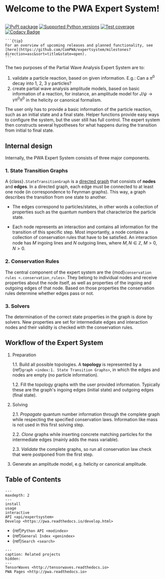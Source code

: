 # Welcome to the PWA Expert System!

```{title} Welcome

```

[![PyPI package](https://badge.fury.io/py/expertsystem.svg)](https://pypi.org/project/expertsystem)
[![Supported Python versions](https://img.shields.io/pypi/pyversions/expertsystem)](https://pypi.org/project/expertsystem)
[![Test coverage](https://codecov.io/gh/ComPWA/expertsystem/branch/master/graph/badge.svg)](https://codecov.io/gh/ComPWA/expertsystem)
[![Codacy Badge](https://api.codacy.com/project/badge/Grade/db355758fb0e4654818b85997f03e3b8)](https://www.codacy.com/gh/ComPWA/expertsystem)

````{margin}
```{tip}
For an overview of upcoming releases and planned functionality, see
[here](https://github.com/ComPWA/expertsystem/milestones?direction=asc&sort=title&state=open).
```
````

The two purposes of the Partial Wave Analysis Expert System are to:

1. validate a particle reaction, based on given information. E.g.: Can a
   $\pi^0$ decay into 1, 2, 3 $\gamma$ particles?
2. create partial wave analysis amplitude models, based on basic information of
   a reaction, for instance, an amplitude model for
   $J/\psi \rightarrow \gamma\pi^0\pi^0$ in the helicity or canonical
   formalism.

The user only has to provide a basic information of the particle reaction, such
as an initial state and a final state. Helper functions provide easy ways to
configure the system, but the user still has full control. The expert system
then constructs several hypotheses for what happens during the transition from
initial to final state.

## Internal design

Internally, the PWA Expert System consists of three major components.

### 1. State Transition Graphs

A {class}`.StateTransitionGraph` is a
[directed graph](https://en.wikipedia.org/wiki/Directed_graph) that consists of
**nodes** and **edges**. In a directed graph, each edge must be connected to at
least one node (in correspondence to Feynman graphs). This way, a graph
describes the transition from one state to another.

- The edges correspond to particles/states, in other words a collection of
  properties such as the quantum numbers that characterize the particle state.

- Each node represents an interaction and contains all information for the
  transition of this specific step. Most importantly, a node contains a
  collection of conservation rules that have to be satisfied. An interaction
  node has $M$ ingoing lines and $N$ outgoing lines, where
  $M,N \in \mathbb{Z}$, $M > 0, N > 0$.

### 2. Conservation Rules

The central component of the expert system are the
{mod}`conservation rules <.conservation_rules>`. They belong to individual
nodes and receive properties about the node itself, as well as properties of
the ingoing and outgoing edges of that node. Based on those properties the
conservation rules determine whether edges pass or not.

### 3. Solvers

The determination of the correct state properties in the graph is done by
solvers. New properties are set for intermediate edges and interaction nodes
and their validity is checked with the conservation rules.

## Workflow of the Expert System

1. Preparation

   1.1. Build all possible topologies. A **topology** is represented by a
   {ref}`graph <index:1. State Transition Graphs>`, in which the edges and
   nodes are empty (no particle information).

   1.2. Fill the topology graphs with the user provided information. Typically
   these are the graph's ingoing edges (initial state) and outgoing edges
   (final state).

2. Solving

   2.1. _Propagate_ quantum number information through the complete graph while
   respecting the specified conservation laws. Information like mass is not
   used in this first solving step.

   2.2. _Clone_ graphs while inserting concrete matching particles for the
   intermediate edges (mainly adds the mass variable).

   2.3. _Validate_ the complete graphs, so run all conservation law check that
   were postponed from the first step.

3. Generate an amplitude model, e.g. helicity or canonical amplitude.

## Table of Contents

```{toctree}
---
maxdepth: 2
---
install
usage
interactive
API <api/expertsystem>
Develop <https://pwa.readthedocs.io/develop.html>
```

- {ref}`Python API <modindex>`
- {ref}`General Index <genindex>`
- {ref}`Search <search>`

```{toctree}
---
caption: Related projects
hidden:
---
TensorWaves <http://tensorwaves.readthedocs.io>
PWA Pages <http://pwa.readthedocs.io>
```
